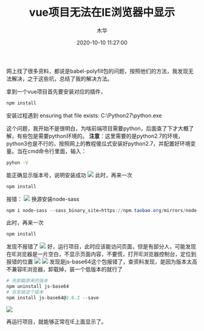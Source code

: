 ﻿---
title: vue项目无法在IE浏览器中显示
date: 2020-10-10 11:27:00
author: 木华
toc: false
mathjax: false
categories: vue
tags:
  - node-sass
  - IE浏览器空白显示vue项目
---
网上找了很多资料，都说是babel-polyfill包的问题，按照他们的方法，我发现无法解决，之于这些坑，总结了我的解决方法。

拿到一个vue项目首先要安装对应的插件，

```powershell
npm install
```
安装过程遇到
ensuring that file exists: C:\Python27\python.exe

这个问题，我开始不是很明白，为啥前端项目需要python，后面查了下才大概了解，有些包是需要python环境的。
**注意**：这里需要的是python2.7的环境，python3也是不行的，按照网上的教程傻瓜式安装好python2.7，并配置好环境变量。当在cmd命令行里面，输入：

```cmd
pyhon -V
```
能正确显示版本号，说明安装成功
![](/images/2020101011.png#pic_center)
此时，再来一次

```powershell
npm install
```
报错：
![](/images/2020101012.png#pic_center)
换源安装node-sass

```powershell
npm i node-sass --sass_binary_site=https://npm.taobao.org/mirrors/node-sass/
```
此时，再来一次

```powershell
npm install
```
发现不报错了
![](/images/2020101013.png?x-oss-process=image/watermark,type_ZmFuZ3poZW5naGVpdGk,shadow_10,text_aHR0cHM6Ly9ibG9nLmNzZG4ubmV0L2NhdGFzY2Rk,size_16,color_FFFFFF,t_70#pic_center)
好，运行项目，此时应该能访问页面，但是有部分人，可能发现在IE浏览器是一片空白，不显示页面内容，不要慌，打开IE浏览器控制台，定位到报错的位置
![](/images/2020101014.png?x-oss-process=image/watermark,type_ZmFuZ3poZW5naGVpdGk,shadow_10,text_aHR0cHM6Ly9ibG9nLmNzZG4ubmV0L2NhdGFzY2Rk,size_16,color_FFFFFF,t_70#pic_center)
![](/images/2020101015.png?x-oss-process=image/watermark,type_ZmFuZ3poZW5naGVpdGk,shadow_10,text_aHR0cHM6Ly9ibG9nLmNzZG4ubmV0L2NhdGFzY2Rk,size_16,color_FFFFFF,t_70#pic_center)
发现是js-base64这个包报错了，查资料发现，是因为版本太高不兼容IE浏览器，卸载掉，装一个低版本的就行了

```powershell
# 先卸载原来的版本
npm uninstall js-base64
# 在安装这个版本
npm install js-base64@2.6.2 --save
```
![](/images/2020101016.png?x-oss-process=image/watermark,type_ZmFuZ3poZW5naGVpdGk,shadow_10,text_aHR0cHM6Ly9ibG9nLmNzZG4ubmV0L2NhdGFzY2Rk,size_16,color_FFFFFF,t_70#pic_center)

再运行项目，就能够正常在IE上面显示了。

